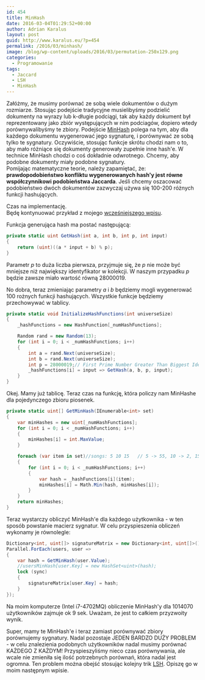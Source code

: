 ```yaml
---
id: 454
title: MinHash
date: 2016-03-04T01:29:52+00:00
author: Adrian Karalus
layout: post
guid: http://www.karalus.eu/?p=454
permalink: /2016/03/minhash/
image: /blog/wp-content/uploads/2016/03/permutation-250x129.png
categories:
  - Programowanie
tags:
  - Jaccard
  - LSH
  - MinHash
---
```

Załóżmy, że musimy porównać ze sobą wiele dokumentów o dużym rozmiarze. Stosując podejście tradycyjne musielibyśmy podzielić dokumenty na wyrazy lub k-długie podciągi, tak aby każdy dokument był reprezentowany jako zbiór występujących w nim podciagów, dopiero wtedy porównywalibyśmy te zbiory. Podejście <a href="https://en.wikipedia.org/wiki/MinHash" target="_blank">MinHash</a> polega na tym, aby dla każdego dokumentu wygenerować jego sygnaturę, i porównywać ze sobą tylko te sygnatury. Oczywiście, stosując funkcje skrótu chodzi nam o to, aby mało różniące się dokumenty generowały zupełnie inne hash'e. W technice MinHash chodzi o coś dokładnie odwrotnego. Chcemy, aby podobne dokumenty miały podobne sygnatury.  
Pomijając matematyczne teorie, należy zapamiętać, że: **prawdopodobieństwo konfliktu wygenerowanych hash'y jest równe współczynnikowi podobieństwa Jaccarda**. Jeśli chcemy oszacować podobieństwo dwóch dokumentów zazwyczaj używa się 100-200 różnych funkcji hashujących.

Czas na implementację.  
Będę kontynuować przykład z mojego <a href="/blog/2016/02/obliczanie-wspolczynnika-jaccarda-dla-wielu-obiektow/" target="_blank">wcześniejszego wpisu</a>.

Funkcja generująca hash ma postać następującą:

```csharp
private static uint GetHash(int a, int b, int p, int input)
{
    return (uint)((a * input + b) % p);
}
```

Parametr _p_ to duża liczba pierwsza, przyjmuje się, że _p_ nie może być mniejsze niż największy identyfikator w kolekcji. W naszym przypadku _p_ będzie zawsze miało wartość równą 28000019.

No dobra, teraz zmieniając parametry _a_ i _b_ będziemy mogli wygenerować 100 rożnych funkcji hashujących. Wszystkie funkcje będziemy przechowywać w tablicy.

```csharp
private static void InitializeHashFunctions(int universeSize)
{
    _hashFunctions = new HashFunction[_numHashFunctions];

    Random rand = new Random(13);
    for (int i = 0; i < _numHashFunctions; i++)
    {
        int a = rand.Next(universeSize);
        int b = rand.Next(universeSize);
        int p = 28000019;// First Prime Number Greater Than Biggest Identifier
        _hashFunctions[i] = input => GetHash(a, b, p, input);
    }
}
```

Okej. Mamy już tablicę. Teraz czas na funkcję, która policzy nam MinHashe dla pojedynczego zbioru piosenek.

```csharp
private static uint[] GetMinHash(IEnumerable<int> set)
{
    var minHashes = new uint[_numHashFunctions];
    for (int i = 0; i < _numHashFunctions; i++)
    {
        minHashes[i] = int.MaxValue;
    }

    foreach (var item in set)//songs: 5 10 15   // 5 -> 55, 10 -> 2, 15 -> 99
    {
        for (int i = 0; i < _numHashFunctions; i++)
        {
            var hash = _hashFunctions[i](item);
            minHashes[i] = Math.Min(hash, minHashes[i]);
        }
    }
    return minHashes;
}
```

Teraz wystarczy obliczyć MinHash'e dla każdego użytkownika - w ten sposób powstanie macierz sygnatur. W celu przyspieszenia obliczeń wykonamy je równolegle:

```csharp
Dictionary<int, uint[]> signatureMatrix = new Dictionary<int, uint[]>();
Parallel.ForEach(users, user =>
{
    var hash = GetMinHash(user.Value);
    //usersMinHash[user.Key] = new HashSet<uint>(hash);
    lock (sync)
    {
        signatureMatrix[user.Key] = hash;
    }
});
```

Na moim komputerze (Intel i7-4702MQ) obliczenie MinHash'y dla 1014070 użytkowników zajmuje ok 9 sek. Uważam, że jest to całkiem przyzwoity wynik.

Super, mamy te MinHash'e i teraz zamiast porównywać zbiory porównujemy sygnatury. Nadal pozostaje JEDEN BARDZO DUŻY PROBLEM - w celu znalezienia podobnych użytkowników nadal musimy porównać KAŻDEGO Z KAŻDYM! Przyspieszyliśmy nieco czas porównywania, ale wcale nie zmieniła się ilość potrzebnych porównań, która nadal jest ogromna. Ten problem można obejść stosując kolejny trik <a href="https://en.wikipedia.org/wiki/Locality-sensitive_hashing" target="_blank">LSH</a>. Opiszę go w moim następnym wpisie.

 
